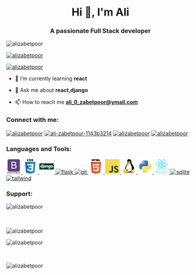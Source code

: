 <h1 align="center">Hi 👋, I'm Ali</h1>
<h3 align="center">A passionate Full Stack developer</h3>

<p align="left"> <img src="https://komarev.com/ghpvc/?username=alizabetpoor&label=Profile%20views&color=0e75b6&style=flat" alt="alizabetpoor" /> </p>

<p align="left"> <a href="https://github.com/ryo-ma/github-profile-trophy"><img src="https://github-profile-trophy.vercel.app/?username=alizabetpoor" alt="alizabetpoor" /></a> </p>

<p align="left"> <a href="https://twitter.com/alizabetpoor" target="blank"><img src="https://img.shields.io/twitter/follow/alizabetpoor?logo=twitter&style=for-the-badge" alt="alizabetpoor" /></a> </p>

- 🌱 I’m currently learning **react**

- 💬 Ask me about **react,django**

- 📫 How to reach me **ali_0_zabetpoor@ymail.com**

<h3 align="left">Connect with me:</h3>
<p align="left">
<a href="https://twitter.com/alizabetpoor" target="blank"><img align="center" src="https://raw.githubusercontent.com/rahuldkjain/github-profile-readme-generator/master/src/images/icons/Social/twitter.svg" alt="alizabetpoor" height="30" width="40" /></a>
<a href="https://linkedin.com/in/ali-zabetpour-1143b3214" target="blank"><img align="center" src="https://raw.githubusercontent.com/rahuldkjain/github-profile-readme-generator/master/src/images/icons/Social/linked-in-alt.svg" alt="ali-zabetpour-1143b3214" height="30" width="40" /></a>
<a href="https://fb.com/alizabetpoor" target="blank"><img align="center" src="https://raw.githubusercontent.com/rahuldkjain/github-profile-readme-generator/master/src/images/icons/Social/facebook.svg" alt="alizabetpoor" height="30" width="40" /></a>
<a href="https://instagram.com/alizabetpoor" target="blank"><img align="center" src="https://raw.githubusercontent.com/rahuldkjain/github-profile-readme-generator/master/src/images/icons/Social/instagram.svg" alt="alizabetpoor" height="30" width="40" /></a>
</p>

<h3 align="left">Languages and Tools:</h3>
<p align="left"> <a href="https://getbootstrap.com" target="_blank"> <img src="https://raw.githubusercontent.com/devicons/devicon/master/icons/bootstrap/bootstrap-plain-wordmark.svg" alt="bootstrap" width="40" height="40"/> </a> <a href="https://www.w3schools.com/css/" target="_blank"> <img src="https://raw.githubusercontent.com/devicons/devicon/master/icons/css3/css3-original-wordmark.svg" alt="css3" width="40" height="40"/> </a> <a href="https://www.djangoproject.com/" target="_blank"> <img src="https://raw.githubusercontent.com/devicons/devicon/master/icons/django/django-original.svg" alt="django" width="40" height="40"/> </a> <a href="https://flask.palletsprojects.com/" target="_blank"> <img src="https://www.vectorlogo.zone/logos/pocoo_flask/pocoo_flask-icon.svg" alt="flask" width="40" height="40"/> </a> <a href="https://git-scm.com/" target="_blank"> <img src="https://www.vectorlogo.zone/logos/git-scm/git-scm-icon.svg" alt="git" width="40" height="40"/> </a> <a href="https://www.w3.org/html/" target="_blank"> <img src="https://raw.githubusercontent.com/devicons/devicon/master/icons/html5/html5-original-wordmark.svg" alt="html5" width="40" height="40"/> </a> <a href="https://developer.mozilla.org/en-US/docs/Web/JavaScript" target="_blank"> <img src="https://raw.githubusercontent.com/devicons/devicon/master/icons/javascript/javascript-original.svg" alt="javascript" width="40" height="40"/> </a> <a href="https://www.linux.org/" target="_blank"> <img src="https://raw.githubusercontent.com/devicons/devicon/master/icons/linux/linux-original.svg" alt="linux" width="40" height="40"/> </a> <a href="https://www.python.org" target="_blank"> <img src="https://raw.githubusercontent.com/devicons/devicon/master/icons/python/python-original.svg" alt="python" width="40" height="40"/> </a> <a href="https://reactjs.org/" target="_blank"> <img src="https://raw.githubusercontent.com/devicons/devicon/master/icons/react/react-original-wordmark.svg" alt="react" width="40" height="40"/> </a> <a href="https://www.sqlite.org/" target="_blank"> <img src="https://www.vectorlogo.zone/logos/sqlite/sqlite-icon.svg" alt="sqlite" width="40" height="40"/> </a> <a href="https://tailwindcss.com/" target="_blank"> <img src="https://www.vectorlogo.zone/logos/tailwindcss/tailwindcss-icon.svg" alt="tailwind" width="40" height="40"/> </a> </p>

<h3 align="left">Support:</h3>
<p><a href="https://www.buymeacoffee.com/alizabetpoor"> <img align="left" src="https://cdn.buymeacoffee.com/buttons/v2/default-yellow.png" height="50" width="210" alt="alizabetpoor" /></a></p><br><br>
<br>
<p><img align="left" src="https://github-readme-stats.vercel.app/api/top-langs?username=alizabetpoor&show_icons=true&locale=en&layout=compact" alt="alizabetpoor" /></p>
<br>
<p>&nbsp;<img align="left" src="https://github-readme-stats.vercel.app/api?username=alizabetpoor&show_icons=true&locale=en" alt="alizabetpoor" /></p>
<br>
<p><img align="left" src="https://github-readme-streak-stats.herokuapp.com/?user=alizabetpoor&" alt="alizabetpoor" /></p>













<!--
### Hi there 👋
<h3>Full Stack developer</h3>
- telegram:@alizabetpoor
- email: **ali_0_zabetpoor@ymail.com**


<br>
<p><img align="left" src="https://github-readme-stats.vercel.app/api/top-langs?username=alizabetpoor&show_icons=true&locale=en&layout=compact" alt="alizabetpoor" /></p>
<br>

<br>
<p><img align="center" src="https://github-readme-stats.vercel.app/api?username=alizabetpoor&show_icons=true&locale=en" alt="alizabetpoor" /></p>



**alizabetpoor/alizabetpoor** is a ✨ _special_ ✨ repository because its `README.md` (this file) appears on your GitHub profile.

Here are some ideas to get you started:

- 🔭 I’m currently working on ...
- 🌱 I’m currently learning ...
- 👯 I’m looking to collaborate on ...
- 🤔 I’m looking for help with ...
- 💬 Ask me about ...
- 📫 How to reach me: ...
- 😄 Pronouns: ...
- ⚡ Fun fact: ...
-->
